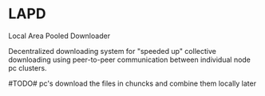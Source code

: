 # LAPD
Local Area Pooled Downloader

Decentralized downloading system for "speeded up" collective downloading using peer-to-peer communication between individual node pc clusters.

#TODO# pc's download the files in chuncks and combine them locally later



